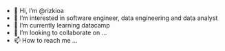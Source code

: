 - 👋 Hi, I’m @rizkioa
- 👀 I’m interested in software engineer, data engineering and data analyst
- 🌱 I’m currently learning datacamp
- 💞️ I’m looking to collaborate on ...
- 📫 How to reach me ...

<!---
rizkioa/rizkioa is a ✨ special ✨ repository because its `README.md` (this file) appears on your GitHub profile.
You can click the Preview link to take a look at your changes.
--->
